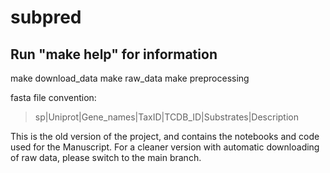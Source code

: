 # subpred

## Run "make help" for information

make download_data
make raw_data
make preprocessing


fasta file convention:

>sp|Uniprot|Gene_names|TaxID|TCDB_ID|Substrates|Description

This is the old version of the project, and contains the notebooks and code used for the Manuscript. For a cleaner version with automatic downloading of raw data, please switch to the main branch.
